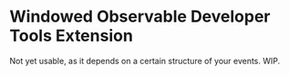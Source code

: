 # Windowed Observable Developer Tools Extension
Not yet usable, as it depends on a certain structure of your events. WIP.

